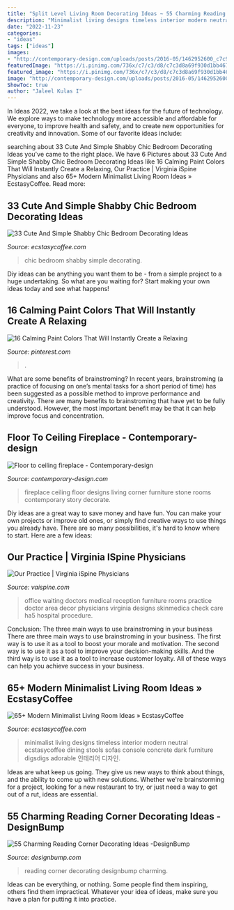 ```yaml
---
title: "Split Level Living Room Decorating Ideas ~ 55 Charming Reading Corner Decorating Ideas -designbump"
description: "Minimalist living designs timeless interior modern neutral ecstasycoffee dining stools sofas console concrete dark furniture digsdigs adorable 인테리어 디자인"
date: "2022-11-23"
categories:
- "ideas"
tags: ["ideas"]
images:
- "http://contemporary-design.com/uploads/posts/2016-05/1462952600_c7c9eca8844f25be291cb77993e92ec2.jpg"
featuredImage: "https://i.pinimg.com/736x/c7/c3/d8/c7c3d8a69f930d1bb4676e37aba34040.jpg"
featured_image: "https://i.pinimg.com/736x/c7/c3/d8/c7c3d8a69f930d1bb4676e37aba34040.jpg"
image: "http://contemporary-design.com/uploads/posts/2016-05/1462952600_c7c9eca8844f25be291cb77993e92ec2.jpg"
ShowToc: true
author: "Jaleel Kulas I"
---
```



In Ideas 2022, we take a look at the best ideas for the future of technology. We explore ways to make technology more accessible and affordable for everyone, to improve health and safety, and to create new opportunities for creativity and innovation. Some of our favorite ideas include: 

	

		
searching about 33 Cute And Simple Shabby Chic Bedroom Decorating Ideas you've came to the right place. We have 6 Pictures about 33 Cute And Simple Shabby Chic Bedroom Decorating Ideas like 16 Calming Paint Colors That Will Instantly Create a Relaxing, Our Practice | Virginia iSpine Physicians and also 65+ Modern Minimalist Living Room Ideas » EcstasyCoffee. Read more:
		
    
## 33 Cute And Simple Shabby Chic Bedroom Decorating Ideas

<img loading=lazy src="https://www.ecstasycoffee.com/wp-content/uploads/2016/08/Small-White-Chic-Bedroom.jpg" onerror="this.onerror=null;this.src='https://tse3.mm.bing.net/th?id=OIP.UAD_Let8f1s0UX6rpFtoZQHaJ4&amp;pid=15.1';" alt="33 Cute And Simple Shabby Chic Bedroom Decorating Ideas">

_Source: ecstasycoffee.com_

>chic bedroom shabby simple decorating. 

	

Diy ideas can be anything you want them to be - from a simple project to a huge undertaking. So what are you waiting for? Start making your own ideas today and see what happens!

    
## 16 Calming Paint Colors That Will Instantly Create A Relaxing

<img loading=lazy src="https://i.pinimg.com/736x/c7/c3/d8/c7c3d8a69f930d1bb4676e37aba34040.jpg" onerror="this.onerror=null;this.src='https://tse2.mm.bing.net/th?id=OIP.OQJuGGxs1-ToPfz1m2PguAHaJR&amp;pid=15.1';" alt="16 Calming Paint Colors That Will Instantly Create a Relaxing">

_Source: pinterest.com_

>. 

	

What are some benefits of brainstroming?
In recent years, brainstroming (a practice of focusing on one’s mental tasks for a short period of time) has been suggested as a possible method to improve performance and creativity. There are many benefits to brainstroming that have yet to be fully understood. However, the most important benefit may be that it can help improve focus and concentration.

    
## Floor To Ceiling Fireplace - Contemporary-design

<img loading=lazy src="http://contemporary-design.com/uploads/posts/2016-05/1462952600_c7c9eca8844f25be291cb77993e92ec2.jpg" onerror="this.onerror=null;this.src='https://tse4.mm.bing.net/th?id=OIP.d3R78QG6TvJ7f3F15eAaNAHaJ4&amp;pid=15.1';" alt="Floor to ceiling fireplace - Contemporary-design">

_Source: contemporary-design.com_

>fireplace ceiling floor designs living corner furniture stone rooms contemporary story decorate. 

	

Diy ideas are a great way to save money and have fun. You can make your own projects or improve old ones, or simply find creative ways to use things you already have. There are so many possibilities, it's hard to know where to start. Here are a few ideas:

    
## Our Practice | Virginia ISpine Physicians

<img loading=lazy src="http://www.vaispine.com/wp-content/uploads/2011/06/IMG_8561.jpg" onerror="this.onerror=null;this.src='https://tse2.mm.bing.net/th?id=OIP.ktih-X-7jF4rJEpsJvXxGAHaE7&amp;pid=15.1';" alt="Our Practice | Virginia iSpine Physicians">

_Source: vaispine.com_

>office waiting doctors medical reception furniture rooms practice doctor area decor physicians virginia designs skinmedica check care ha5 hospital procedure. 

	

Conclusion: The three main ways to use brainstroming in your business
There are three main ways to use brainstroming in your business. The first way is to use it as a tool to boost your morale and motivation. The second way is to use it as a tool to improve your decision-making skills. And the third way is to use it as a tool to increase customer loyalty. All of these ways can help you achieve success in your business.

    
## 65+ Modern Minimalist Living Room Ideas » EcstasyCoffee

<img loading=lazy src="https://i0.wp.com/www.ecstasycoffee.com/wp-content/uploads/2016/10/Minimalist-Living-Room-Ideas-20.jpg" onerror="this.onerror=null;this.src='https://tse3.mm.bing.net/th?id=OIP.v6gh5I4dt3TqhoErPwEUuAHaLH&amp;pid=15.1';" alt="65+ Modern Minimalist Living Room Ideas » EcstasyCoffee">

_Source: ecstasycoffee.com_

>minimalist living designs timeless interior modern neutral ecstasycoffee dining stools sofas console concrete dark furniture digsdigs adorable 인테리어 디자인. 

	

Ideas are what keep us going. They give us new ways to think about things, and the ability to come up with new solutions. Whether we're brainstorming for a project, looking for a new restaurant to try, or just need a way to get out of a rut, ideas are essential.

    
## 55 Charming Reading Corner Decorating Ideas -DesignBump

<img loading=lazy src="https://cdn.designbump.com/wp-content/uploads/2015/11/reading-corner-nook33.jpg" onerror="this.onerror=null;this.src='https://tse2.mm.bing.net/th?id=OIP.snBcwNZ5gdhwswXGSEPhlgHaJD&amp;pid=15.1';" alt="55 Charming Reading Corner Decorating Ideas -DesignBump">

_Source: designbump.com_

>reading corner decorating designbump charming. 

	

Ideas can be everything, or nothing. Some people find them inspiring, others find them impractical. Whatever your idea of ideas, make sure you have a plan for putting it into practice.


